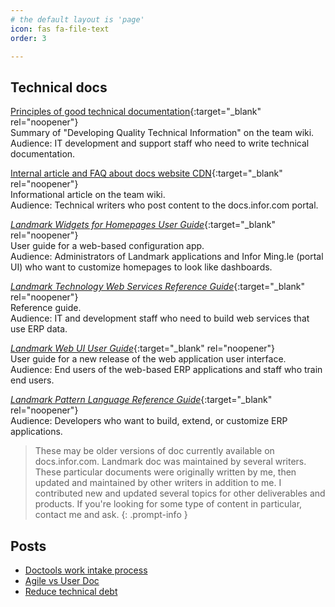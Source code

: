 ```yaml
---
# the default layout is 'page'
icon: fas fa-file-text
order: 3

---
```

<!--![big dipper and north star](/assets/img/northstar.jpg)-->

## Technical docs
[Principles of good technical documentation](/assets/files/principles-technical-documentation.pdf){:target="_blank" rel="noopener"}<br>Summary of "Developing Quality Technical Information" on the team wiki.<br>Audience: IT development and support staff who need to write technical documentation.

[Internal article and FAQ about docs website CDN](/assets/files/about_docs_cdn_content_caching.pdf){:target="_blank" rel="noopener"}<br>Informational article on the team wiki.<br>Audience: Technical writers who post content to the docs.infor.com portal.

[_Landmark Widgets for Homepages User Guide_](/assets/files/lmrk_2023.x_lmrklpdug__en-us.pdf){:target="_blank" rel="noopener"}<br>User guide for a web-based configuration app.<br>Audience: Administrators of Landmark applications and Infor Ming.le (portal UI) who want to customize homepages to look like dashboards.

[_Landmark Technology Web Services Reference Guide_](/assets/files/lmrk_2023.x_lmrkwsrg__en-us.pdf){:target="_blank" rel="noopener"}<br>Reference guide.<br>Audience: IT and development staff who need to build web services that use ERP data.

[_Landmark Web UI User Guide_](/assets/files/lmrk_2023.x_lmrkwuiug__en-us.pdf){:target="_blank" rel="noopener"}
<br>User guide for a new release of the web application user interface.<br>Audience: End users of the web-based ERP applications and staff who train end users.

[_Landmark Pattern Language Reference Guide_](https://docs.infor.com/lmrk/2024.x/en-us/lmrkolh/default.html?helpcontent=lmrklpltg/cover.html){:target="_blank" rel="noopener"}<br>Audience: Developers who want to build, extend, or customize ERP applications.

> These may be older versions of doc currently available on docs.infor.com. Landmark doc was maintained by several writers. These particular documents were originally written by me, then updated and maintained by other writers in addition to me. I contributed new and updated several topics for other deliverables and products. If you're looking for some type of content in particular, contact me and ask.
{: .prompt-info }

## Posts
* [Doctools work intake process](/posts/work-intake/)
* [Agile vs User Doc](/posts/agile-vs-user-doc/)
* [Reduce technical debt](/posts/technical-debt/)


<!--_Big dipper and north star, detail from photo by [John Fowler](https://unsplash.com/@wildhoney) on [Unsplash](https://unsplash.com/photos/9qgKQewttVs){:target="_blank" rel="noopener"}_-->